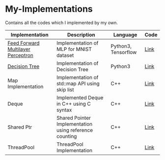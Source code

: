 # My-Implementations
Contains all the codes which I implemented by my own. 

|Implementation|Description|Language|Code|
|---|---|---|---|
|[Feed Forward Multilayer Perceptron](https://en.wikipedia.org/wiki/Feedforward_neural_network)|Implementation of MLP for MNIST dataset|Python3, Tensorflow|[Link](Machine-Learning/Feed-Forward-Neural-Network.py)|
|[Decision Tree](https://en.wikipedia.org/wiki/Decision_tree)|Implementation of Decision Tree|Python3|[Link](Machine-Learning/Decision-Tree.py)|
|Map Implementation|Implementation of std::map API using skip list|C++|[Link](C++/Map/Map.hpp)|
|Deque|Implemented Deque in C++ using C syntax|C++|[Link](C++/Deque/Deque.hpp)|
|Shared Ptr|Shared Pointer Implementation using reference counting|C++|[Link](C++/Shared-Ptr/SharedPtr.hpp)|
|ThreadPool|ThreadPool Implementation|C++|[Link](ThreadPool/ThreadPool.h)|
